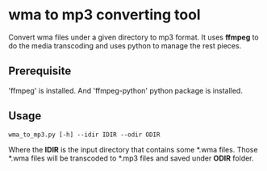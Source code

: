 # wma to mp3 converting tool

Convert wma files under a given directory to mp3 format.
It uses  **ffmpeg** to do the media transcoding and uses python to manage the rest pieces.


## Prerequisite
'ffmpeg' is installed. And 'ffmpeg-python' python package is installed.

## Usage
```wma_to_mp3.py [-h] --idir IDIR --odir ODIR```

Where the **IDIR** is the input directory that contains some *.wma files. Those *.wma files will be transcoded to *.mp3 files and saved under **ODIR** folder.
